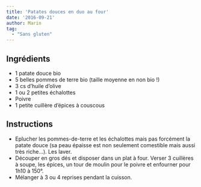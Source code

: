 ```yaml
---
title: 'Patates douces en duo au four'
date: '2016-09-21'
author: Marin
tag: 
  - "Sans gluten"
---
```

## Ingrédients
- 1 patate douce bio
- 5 belles pommes de terre bio (taille moyenne en non bio !)
- 3 cs d’huile d’olive
- 1 ou 2 petites échalottes
- Poivre
- 1 petite cuillère d’épices à couscous

## Instructions
- Eplucher les pommes-de-terre et les échalottes mais pas forcément la patate douce (sa peau épaisse est non seulement comestible mais aussi très riche…). Les laver.
- Découper en gros dés et disposer dans un plat à four. Verser 3 cuillères à soupe, les épices, un tour de moulin pour le poivre et enfourner pour 1h10 à 150°.
- Mélanger à 3 ou 4 reprises pendant la cuisson.

